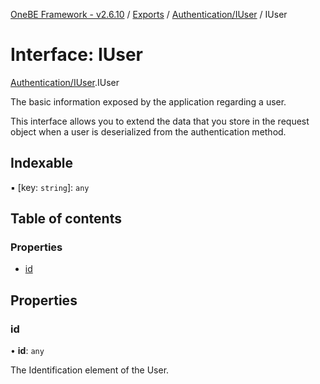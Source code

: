 [OneBE Framework - v2.6.10](../README.md) / [Exports](../modules.md) / [Authentication/IUser](../modules/Authentication_IUser.md) / IUser

# Interface: IUser

[Authentication/IUser](../modules/Authentication_IUser.md).IUser

The basic information exposed by the application regarding a user.

This interface allows you to extend the data that you store in the
request object when a user is deserialized from the authentication
method.

## Indexable

▪ [key: `string`]: `any`

## Table of contents

### Properties

- [id](Authentication_IUser.IUser.md#id)

## Properties

### id

• **id**: `any`

The Identification element of the User.
